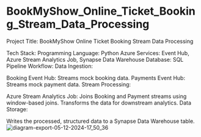 # BookMyShow_Online_Ticket_Booking_Stream_Data_Processing

Project Title:
BookMyShow Online Ticket Booking Stream Data Processing

Tech Stack:
Programming Language: Python
Azure Services: Event Hub, Azure Stream Analytics Job, Synapse Data Warehouse
Database: SQL
Pipeline Workflow:
Data Ingestion:

Booking Event Hub: Streams mock booking data.
Payments Event Hub: Streams mock payment data.
Stream Processing:

Azure Stream Analytics Job:
Joins Booking and Payment streams using window-based joins.
Transforms the data for downstream analytics.
Data Storage:

Writes the processed, structured data to a Synapse Data Warehouse table.
![diagram-export-05-12-2024-17_50_36](https://github.com/user-attachments/assets/2aa232b2-bc6e-4350-b558-fb7b8d332be6)
